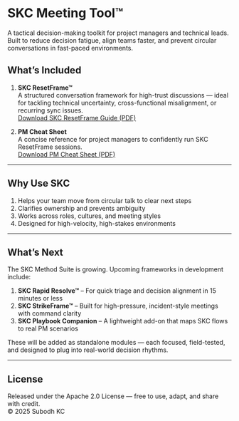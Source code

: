 # SKC Meeting Tool™

A tactical decision-making toolkit for project managers and technical leads. Built to reduce decision fatigue, align teams faster, and prevent circular conversations in fast-paced environments.

## What’s Included

1. **SKC ResetFrame™**  
   A structured conversation framework for high-trust discussions — ideal for tackling technical uncertainty, cross-functional misalignment, or recurring sync issues.  
   [Download SKC ResetFrame Guide (PDF)](./ResetFrame/SKC_ResetFrame_v1.pdf)

2. **PM Cheat Sheet**  
   A concise reference for project managers to confidently run SKC ResetFrame sessions.  
   [Download PM Cheat Sheet (PDF)](./ResetFrame/SKC_PM_CheatSheet.pdf)

---

## Why Use SKC

1. Helps your team move from circular talk to clear next steps  
2. Clarifies ownership and prevents ambiguity  
3. Works across roles, cultures, and meeting styles  
4. Designed for high-velocity, high-stakes environments

---

## What’s Next

The SKC Method Suite is growing. Upcoming frameworks in development include:

1. **SKC Rapid Resolve™** – For quick triage and decision alignment in 15 minutes or less  
2. **SKC StrikeFrame™** – Built for high-pressure, incident-style meetings with command clarity  
3. **SKC Playbook Companion** – A lightweight add-on that maps SKC flows to real PM scenarios

These will be added as standalone modules — each focused, field-tested, and designed to plug into real-world decision rhythms.

---

## License

Released under the Apache 2.0 License — free to use, adapt, and share with credit.  
© 2025 Subodh KC
